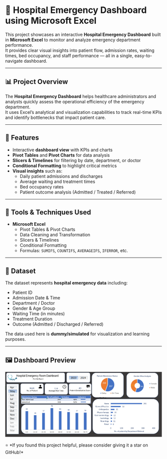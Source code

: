 # 🏥 Hospital Emergency Dashboard using Microsoft Excel

This project showcases an interactive **Hospital Emergency Dashboard** built in **Microsoft Excel** to monitor and analyze emergency department performance.  
It provides clear visual insights into patient flow, admission rates, waiting times, bed occupancy, and staff performance — all in a single, easy-to-navigate dashboard.

---

## 📊 Project Overview

The **Hospital Emergency Dashboard** helps healthcare administrators and analysts quickly assess the operational efficiency of the emergency department.  
It uses Excel’s analytical and visualization capabilities to track real-time KPIs and identify bottlenecks that impact patient care.

---

## 🚀 Features

- Interactive **dashboard view** with KPIs and charts  
- **Pivot Tables** and **Pivot Charts** for data analysis  
- **Slicers & Timelines** for filtering by date, department, or doctor  
- **Conditional Formatting** to highlight critical metrics  
- **Visual insights** such as:
  - Daily patient admissions and discharges  
  - Average waiting and treatment times  
  - Bed occupancy rates  
  - Patient outcome analysis (Admitted / Treated / Referred)

---

## 🧠 Tools & Techniques Used

- **Microsoft Excel**
  - Pivot Tables & Pivot Charts  
  - Data Cleaning and Transformation  
  - Slicers & Timelines  
  - Conditional Formatting  
  - Formulas: `SUMIFS`, `COUNTIFS`, `AVERAGEIFS`, `IFERROR`, etc.  

---

## 📂 Dataset

The dataset represents **hospital emergency data** including:
- Patient ID  
- Admission Date & Time  
- Department / Doctor  
- Gender & Age Group  
- Waiting Time (in minutes)  
- Treatment Duration  
- Outcome (Admitted / Discharged / Referred)  

The data used here is **dummy/simulated** for visualization and learning purposes.

---

## 🖼️ Dashboard Preview

<p align="center">
  <img src="https://github.com/Aarsh0315/Hospital-Emergency-Dashboard-Using-Excel/blob/main/hospital%20dashboard.png?raw=true" width="700" alt="Hospital Emergency Dashboard">
</p>
⭐ *If you found this project helpful, please consider giving it a star on GitHub!*
